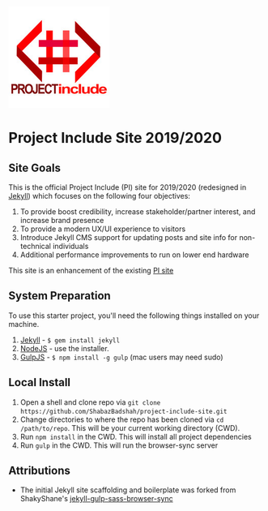 ![pi-logo](./assets/pi-logo-with-name.jpeg)

# Project Include Site 2019/2020 

## Site Goals

This is the official Project Include (PI) site for 2019/2020 (redesigned in [Jekyll](http://jekyllrb.com/)) which focuses on the following four objectives:

1. To provide boost credibility, increase stakeholder/partner interest, and increase brand presence
2. To provide a modern UX/UI experience to visitors
3. Introduce Jekyll CMS support for updating posts and site info for non-technical individuals
4. Additional performance improvements to run on lower end hardware

This site is an enhancement of the existing [PI site](https://projectinclude.netlify.com/)

## System Preparation

To use this starter project, you'll need the following things installed on your machine.

1. [Jekyll](http://jekyllrb.com/) - `$ gem install jekyll`
2. [NodeJS](http://nodejs.org) - use the installer.
3. [GulpJS](https://github.com/gulpjs/gulp) - `$ npm install -g gulp` (mac users may need sudo)

## Local Install

1. Open a shell and clone repo via ```git clone https://github.com/ShabazBadshah/project-include-site.git```
2. Change directories to where the repo has been cloned via ```cd /path/to/repo```. This will be your current working directory (CWD).
3. Run ```npm install``` in the CWD. This will install all project dependencies
4. Run ```gulp``` in the CWD. This will run the browser-sync server

## Attributions

- The initial Jekyll site scaffolding and boilerplate was forked from ShakyShane's [jekyll-gulp-sass-browser-sync](https://github.com/shakyShane/jekyll-gulp-sass-browser-sync)
